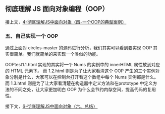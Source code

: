 ## 彻底理解 JS 面向对象编程（OOP）

接上文，[4-彻底理解JS中面向对象（四-一个OOP的典型案例）](https://github.com/oakland/Native-JS-Practice/blob/master/11-learnOOPfromCircles.js/4-%E5%BD%BB%E5%BA%95%E7%90%86%E8%A7%A3JS%E4%B8%AD%E9%9D%A2%E5%90%91%E5%AF%B9%E8%B1%A1%EF%BC%88%E5%9B%9B-%E4%B8%80%E4%B8%AAOOP%E7%9A%84%E5%85%B8%E5%9E%8B%E6%A1%88%E4%BE%8B%EF%BC%89.md)

### 五、自己实现一个 OOP

通过上面对 circles-master 的源码进行分析，我们其实可以看到要实现 OOP 其实很简单。我们就简单的来实现一个类似的功能。

OOPtest1.1.html 实现的其实将一个 Nums 的实例中的 innerHTML 属性放到对应的 HTML 元素下。
而 1.2.html 则是为了让大家看清这个 OOP 产生的三个实例对象分别是什么，大家可以在控制台打开看这个数组中每个 Nums 实例都是什么。
而 1.3.html 则是为了让大家看清楚在构造器中定义方法和在prototype 中定义方法的不同之处，让大家更加明白 OOP 为什么会节约内存空间，提高代码的复用性。

接下文，[6-彻底理解JS中面向对象（六、总结）](https://github.com/oakland/Native-JS-Practice/blob/master/11-learnOOPfromCircles.js/6-%E5%BD%BB%E5%BA%95%E7%90%86%E8%A7%A3JS%E4%B8%AD%E9%9D%A2%E5%90%91%E5%AF%B9%E8%B1%A1%EF%BC%88%E5%85%AD%E3%80%81%E6%80%BB%E7%BB%93%EF%BC%89.md)
